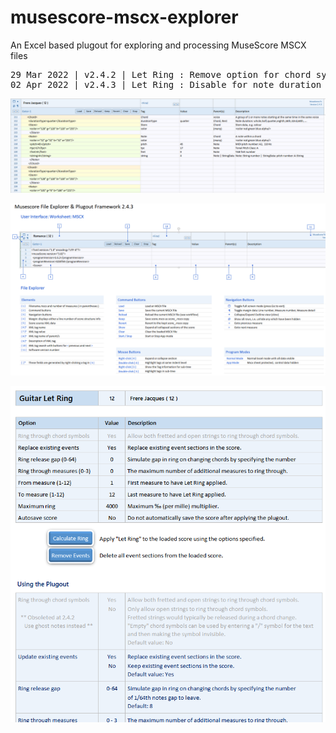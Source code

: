 # musescore-mscx-explorer
An Excel based plugout for exploring and processing MuseScore MSCX files
<pre>
29 Mar 2022 | v2.4.2 | Let Ring : Remove option for chord symbol stopping ring - use ghost notes
02 Apr 2022 | v2.4.3 | Let Ring : Disable for note duration greater than crotchet
</pre>

![01](https://github.com/yonah-ag/musescore-mscx-explorer/blob/main/images/MuseFx01.png)

![02](https://github.com/yonah-ag/musescore-mscx-explorer/blob/main/images/MuseFx02.png)

![03](https://github.com/yonah-ag/musescore-mscx-explorer/blob/main/images/MuseFx03.png)

